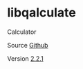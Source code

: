 # libqalculate

Calculator

Source [Github](https://github.com/Qalculate/libqalculate)

Version [2.2.1](https://github.com/Qalculate/libqalculate/releases/tag/v2.2.1)
